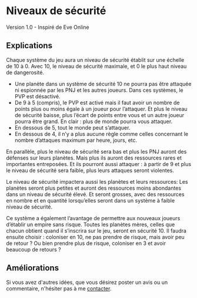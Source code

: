 # Niveaux de sécurité
Version 1.0 - Inspiré de Eve Online

## Explications

Chaque système du jeu aura un niveau de sécurité établit sur une échelle 
de 10 à 0. Avec 10, le niveau de sécurité maximale, et 0 le plus haut niveau
de dangerosité. 

* Une planète dans un système de sécurité 10 ne pourra pas être attaquée ni espionnée par les PNJ et les autres joueurs. Dans ces systèmes, le PVP est désactivé. 
* De 9 à 5 (compris), le PVP est activé mais il faut avoir un nombre de points plus ou moins égale à un joueur pour l’attaquer. Et plus le niveau de sécurité baisse, plus l’écart de points entre vous et un autre joueur pourra être grand. En clair : plus de monde pourra vous attaquer.
* En dessous de 5, tout le monde peut s’attaquer.
* En dessous de 4, il n’y a plus aucune règle comme celles concernant le nombre d’attaques maximum par heure, jours, etc.

En parallèle, plus le niveau de sécurité sera bas et plus les PNJ auront 
des défenses sur leurs planètes. Mais plus ils auront des ressources rares 
et importantes entreposées. Et ils pourront aussi attaquer : à partir de 
9 et plus le niveau de sécurité sera faible, plus leurs attaques seront violentes.
 
Le niveau de sécurité impactera aussi les planètes et leurs ressources: 
Les planètes seront plus petites et auront des ressources moins abondantes 
dans un niveau de sécurité élevé. Et seront grosses, avec des ressources 
en nombre et en quantité lorsqu’elles seront dans un système à faible niveau de sécurité.

Ce système a également l’avantage de permettre aux nouveaux joueurs d’établir 
un empire sans risque. Toutes les planètes mères, celles que chacun 
obtient quand il s’inscrira sur le jeu, seront en sécurité 10. Il faudra 
ensuite choisir : coloniser en 10, ne pas prendre de risque, mais avoir 
peu de retour ? Ou bien prendre plus de risque, coloniser en 3 et avoir 
beaucoup de retours ?

## Améliorations
Si vous avez d'autres idées, que vous désirez poster un avis ou un commentaire, n'hésiter pas à me [contacter](/#contact).